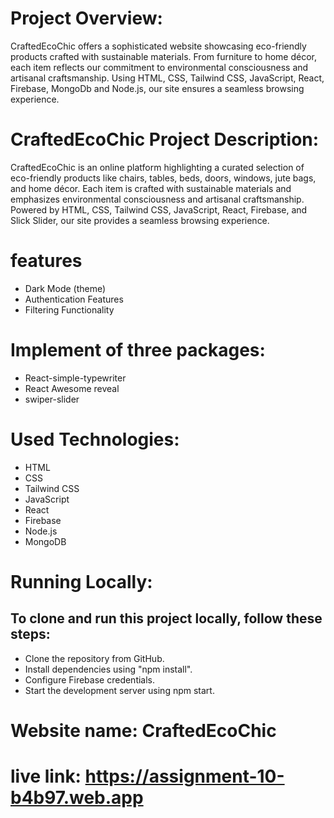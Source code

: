 # Project Overview: 
CraftedEcoChic offers a sophisticated website showcasing eco-friendly products crafted with sustainable materials. From furniture to home décor, each item reflects our commitment to environmental consciousness and artisanal craftsmanship. Using HTML, CSS, Tailwind CSS, JavaScript, React, Firebase, MongoDb and Node.js, our site ensures a seamless browsing experience.



# CraftedEcoChic Project Description:
CraftedEcoChic is an online platform highlighting a curated selection of eco-friendly products like chairs, tables, beds, doors, windows, jute bags, and home décor. Each item is crafted with sustainable materials and emphasizes environmental consciousness and artisanal craftsmanship. Powered by HTML, CSS, Tailwind CSS, JavaScript, React, Firebase, and Slick Slider, our site provides a seamless browsing experience. 

# features
- Dark Mode (theme)
- Authentication Features
- Filtering Functionality


# Implement of three packages:
- React-simple-typewriter
- React Awesome reveal
- swiper-slider

# Used Technologies:
- HTML
- CSS
- Tailwind CSS
- JavaScript
- React
- Firebase
- Node.js
- MongoDB

# Running Locally:

## To clone and run this project locally, follow these steps:
- Clone the repository from GitHub.
- Install dependencies using "npm install".
- Configure Firebase credentials.
- Start the development server using npm start.


# Website name: CraftedEcoChic
# live link: https://assignment-10-b4b97.web.app
